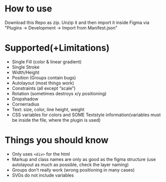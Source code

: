 # How to use

Download this Repo as zip. Unzip it and then import it inside Figma via "Plugins -> Development -> Import from Manifest.json"

# Supported(+Limitations)

- Single Fill (color & linear gradient)
- Single Stroke
- Width/Height
- Position (Groups contain bugs)
- Autolayout (most things work)
- Constraints (all except “scale”)
- Rotation (sometimes destroys x/y positioning)
- Dropshadow
- Cornerradius
- Text: size, color, line height, weight
- CSS variables for colors and SOME Textstyle information(variables must be inside the file, where the plugin is used)

# Things you should know

- Only uses `<div>` for the html
- Markup and class names are only as good as the figma structure (use autolayout as much as possible, check the layer naming)
- Groups don’t really work (wrong positioning in many cases)
- SVGs do not include variables

